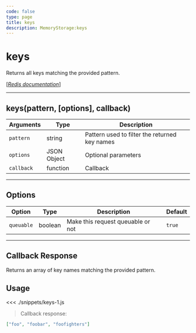 ```yaml
---
code: false
type: page
title: keys
description: MemoryStorage:keys
---
```


# keys

Returns all keys matching the provided pattern.

[[_Redis documentation_]](https://redis.io/commands/keys)

---

## keys(pattern, [options], callback)

| Arguments  | Type        | Description                                   |
| ---------- | ----------- | --------------------------------------------- |
| `pattern`  | string      | Pattern used to filter the returned key names |
| `options`  | JSON Object | Optional parameters                           |
| `callback` | function    | Callback                                      |

---

## Options

| Option     | Type    | Description                       | Default |
| ---------- | ------- | --------------------------------- | ------- |
| `queuable` | boolean | Make this request queuable or not | `true`  |

---

## Callback Response

Returns an array of key names matching the provided pattern.

## Usage

<<< ./snippets/keys-1.js

> Callback response:

```json
["foo", "foobar", "foofighters"]
```
